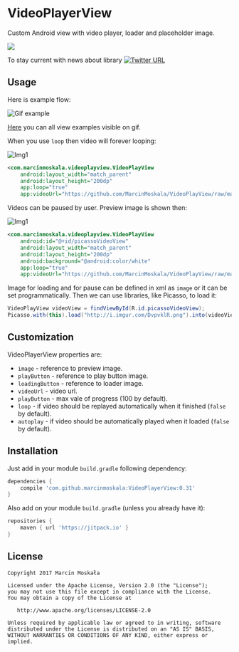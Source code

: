 # VideoPlayerView

Custom Android view with video player, loader and placeholder image.

[![](https://jitpack.io/v/marcinmoskala/VideoPlayerView.svg)](https://jitpack.io/#marcinmoskala/VideoPlayerView)

To stay current with news about library [![Twitter URL](https://img.shields.io/twitter/url/https/twitter.com/fold_left.svg?style=social&label=Follow%20%40marcinmoskala)](https://twitter.com/marcinmoskala?ref_src=twsrc%5Etfw)

## Usage

Here is example flow:

![Gif example](art/flow.gif)

[Here](https://github.com/MarcinMoskala/VideoPlayView/blob/master/app/src/main/res/layout/activity_sample.xml) you can all view examples visible on gif.

When you use `loop` then video will forever looping:

![Img1](art/loop.png)

```xml
<com.marcinmoskala.videoplayview.VideoPlayView
    android:layout_width="match_parent"
    android:layout_height="200dp"
    app:loop="true"
    app:videoUrl="https://github.com/MarcinMoskala/VideoPlayView/raw/master/videos/cat1.mp4" />
```

Videos can be paused by user. Preview image is shown then:

![Img1](art/pause.png)

```xml
<com.marcinmoskala.videoplayview.VideoPlayView
    android:id="@+id/picassoVideoView"
    android:layout_width="match_parent"
    android:layout_height="200dp"
    android:background="@android:color/white"
    app:loop="true"
    app:videoUrl="https://github.com/MarcinMoskala/VideoPlayView/raw/master/videos/cat1.mp4" />
```

Image for loading and for pause can be defined in xml as `image` or it can be set programmatically. Then we can use libraries, like Picasso, to load it:

```java
VideoPlayView videoView = findViewById(R.id.picassoVideoView);
Picasso.with(this).load("http://i.imgur.com/DvpvklR.png").into(videoView.getImageView());
```

## Customization

VideoPlayerView properties are:
* `image` - reference to preview image.
* `playButton` - reference to play button image.
* `loadingButton` - reference to loader image.
* `videoUrl` - video url.
* `playButton` - max vale of progress (100 by default).
* `loop` - if video should be replayed automatically when it finished (`false` by default).
* `autoplay` - if video should be automatically played when it loaded (`false` by default).

## Installation

Just add in your module `build.gradle` following dependency:

```groovy
dependencies {
    compile 'com.github.marcinmoskala:VideoPlayerView:0.31'
}
```

Also add on your module `build.gradle` (unless you already have it):

```groovy
repositories {
    maven { url 'https://jitpack.io' }
}
```

License
-------

    Copyright 2017 Marcin Moskała

    Licensed under the Apache License, Version 2.0 (the "License");
    you may not use this file except in compliance with the License.
    You may obtain a copy of the License at

       http://www.apache.org/licenses/LICENSE-2.0

    Unless required by applicable law or agreed to in writing, software
    distributed under the License is distributed on an "AS IS" BASIS,
    WITHOUT WARRANTIES OR CONDITIONS OF ANY KIND, either express or implied.

